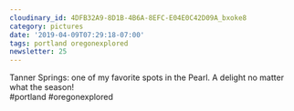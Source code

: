 ```yaml
---
cloudinary_id: 4DFB32A9-8D1B-4B6A-8EFC-E04E0C42D09A_bxoke8
category: pictures
date: '2019-04-09T07:29:18-07:00'
tags: portland oregonexplored
newsletter: 25
---
```


Tanner Springs: one of my favorite spots in the Pearl. A delight no matter what the season!  
#portland #oregonexplored